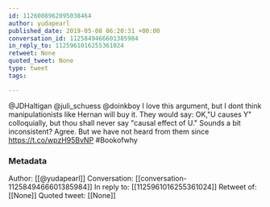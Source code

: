 ```yaml
---
id: 1126008962095038464
author: yudapearl
published_date: 2019-05-08 06:20:31 +00:00
conversation_id: 1125849466601385984
in_reply_to: 1125961016255361024
retweet: None
quoted_tweet: None
type: tweet
tags:

---
```


@JDHaltigan @juli_schuess @doinkboy I love this argument, but I dont think manipulationists like Hernan will buy it. They would say: OK,"U causes Y" colloquially, but thou shall never say "causal effect of U." Sounds a bit inconsistent? Agree. But we have not heard from them since https://t.co/wpzH95BvNP #Bookofwhy

### Metadata

Author: [[@yudapearl]]
Conversation: [[conversation-1125849466601385984]]
In reply to: [[1125961016255361024]]
Retweet of: [[None]]
Quoted tweet: [[None]]
